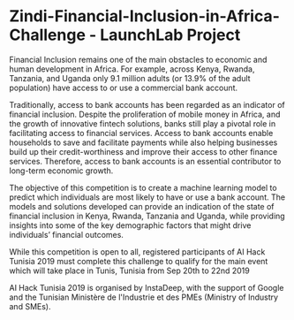# Zindi-Financial-Inclusion-in-Africa-Challenge - LaunchLab Project 

Financial Inclusion remains one of the main obstacles to economic and human development in Africa. For example, across Kenya, Rwanda, Tanzania, 
and Uganda only 9.1 million adults (or 13.9% of the adult population) have access to or use a commercial bank account.

Traditionally, access to bank accounts has been regarded as an indicator of financial inclusion. Despite the proliferation of mobile money in Africa,
and the growth of innovative fintech solutions, banks still play a pivotal role in facilitating access to financial services. Access to bank accounts enable households to save and facilitate payments while also helping businesses build up their credit-worthiness and improve their access to other finance services. Therefore, access to bank accounts is an essential contributor to long-term economic growth.

The objective of this competition is to create a machine learning model to predict which individuals are most likely to have or use a bank account.
The models and solutions developed can provide an indication of the state of financial inclusion in Kenya, Rwanda, Tanzania and Uganda, while providing insights into some of the key demographic factors that might drive individuals’ financial outcomes.

While this competition is open to all, registered participants of AI Hack Tunisia 2019 must complete this challenge to qualify for the main event which
will take place in Tunis, Tunisia from Sep 20th to 22nd 2019

AI Hack Tunisia 2019 is organised by InstaDeep, with the support of Google and the Tunisian Ministère de l'Industrie et des PMEs (Ministry of Industry and SMEs).
